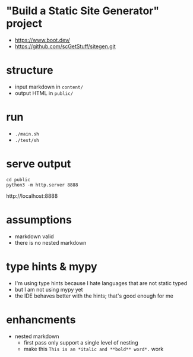 # "Build a Static Site Generator" project

-   https://www.boot.dev/
-   https://github.com/scGetStuff/sitegen.git

# structure

-   input markdown in `content/`
-   output HTML in `public/`

# run

-   `./main.sh`
-   `./test/sh`

# serve output

```shell
cd public
python3 -m http.server 8888
```

http://localhost:8888

# assumptions

-   markdown valid
-   there is no nested markdown

# type hints & mypy

-   I'm using type hints because I hate languages that are not static typed
-   but I am not using mypy yet
-   the IDE behaves better with the hints; that's good enough for me

# enhancments

-   nested markdown
    -   first pass only support a single level of nesting
    -   make this `This is an *italic and **bold** word*.` work
